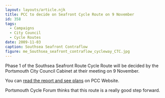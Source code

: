 ```yaml
---
layout: layouts/article.njk
title: PCC to decide on Seafront Cycle Route on 9 November
id: 358
tags:
  - Campaigns
  - City Council
  - Cycle Routes
date: 2009-11-03
caption: Southsea Seafront Contraflow
figure: me_Southsea_seafront_contraflow_cycleway_CTC.jpg
---
```


Phase 1 of the Southsea Seafront Route Cycle Route will be decided by the Portsmouth City Council Cabinet at their meeting on 9 November.

You can [read the report and see plans](http://www.portsmouth.gov.uk/yourcouncil/16930.html) on PCC Website.

Portsmouth Cycle Forum thinks that this route is a really good step forward.
